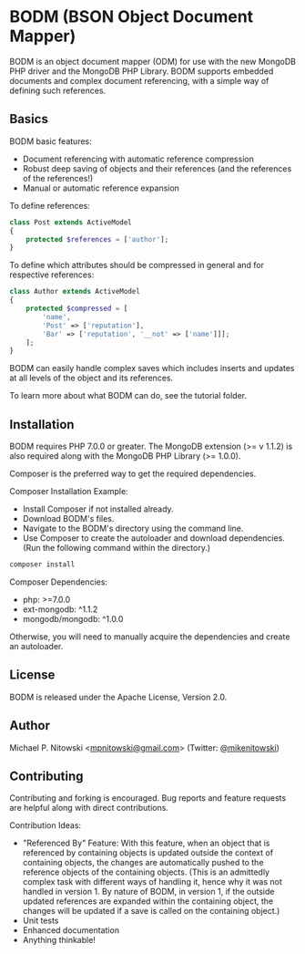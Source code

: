 # BODM (BSON Object Document Mapper)

BODM is an object document mapper (ODM) for use with the new MongoDB PHP driver 
and the MongoDB PHP Library. BODM supports embedded documents and complex 
document referencing, with a simple way of defining such references.

## Basics

BODM basic features:

 * Document referencing with automatic reference compression
 * Robust deep saving of objects and their references (and the references of 
    the references!)
 * Manual or automatic reference expansion


To define references:

```php
class Post extends ActiveModel
{
    protected $references = ['author'];
}
```

To define which attributes should be compressed in general and for respective 
references:

```php
class Author extends ActiveModel
{
    protected $compressed = [
    	'name', 
        'Post' => ['reputation'], 
        'Bar' => ['reputation', '__not' => ['name']]];
    ];
}
```

BODM can easily handle complex saves which includes inserts and updates at all 
levels of the object and its references.

To learn more about what BODM can do, see the tutorial folder.

## Installation

BODM requires PHP 7.0.0 or greater. The MongoDB extension (>= v 1.1.2) is also 
required along with the MongoDB PHP Library (>= 1.0.0).

Composer is the preferred way to get the required dependencies.

Composer Installation Example:

* Install Composer if not installed already.
* Download BODM's files.
* Navigate to the BODM's directory using the command line.
* Use Composer to create the autoloader and download dependencies. 
    (Run the following command within the directory.)

```cmd
composer install
```

Composer Dependencies:

* php: >=7.0.0
* ext-mongodb: ^1.1.2
* mongodb/mongodb: ^1.0.0

Otherwise, you will need to manually acquire the dependencies and create an 
autoloader.

## License

BODM is released under the Apache License, Version 2.0.

## Author

Michael P. Nitowski <[mpnitowski@gmail.com](mailto:mpnitowski@gmail.com)> 
    (Twitter: [@mikenitowski](https://twitter.com/mikenitowski))

## Contributing

Contributing and forking is encouraged. Bug reports and feature requests are 
helpful along with direct contributions.

Contribution Ideas:

* "Referenced By" Feature: With this feature, when an object that is referenced 
by containing objects is updated outside the context of containing objects, 
the changes are automatically pushed to the reference objects of the 
containing objects. (This is an admittedly complex task with different ways 
of handling it, hence why it was not handled in version 1. By nature of BODM, 
in version 1, if the outside updated references are expanded within the 
containing object, the changes will be updated if a save is called on 
the containing object.)
* Unit tests
* Enhanced documentation
* Anything thinkable!
